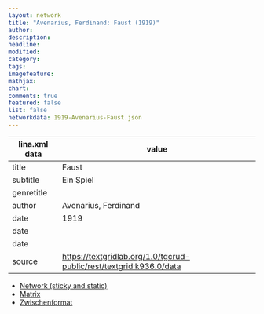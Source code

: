 ```yaml
---
layout: network
title: "Avenarius, Ferdinand: Faust (1919)"
author:
description:
headline:
modified:
category:
tags:
imagefeature: 
mathjax: 
chart: 
comments: true
featured: false
list: false
networkdata: 1919-Avenarius-Faust.json
---
```

lina.xml data  | value
------------- | -------------
title|Faust
subtitle|Ein Spiel
genretitle|
author|Avenarius, Ferdinand
date|1919
date|
date|
source|https://textgridlab.org/1.0/tgcrud-public/rest/textgrid:k936.0/data


* [Network (sticky and static)](/network278)
* [Matrix](/matrix278)
* [Zwischenformat](/lina278 )

